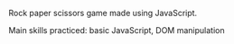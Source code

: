 Rock paper scissors game made using JavaScript.

Main skills practiced: basic JavaScript, DOM manipulation
